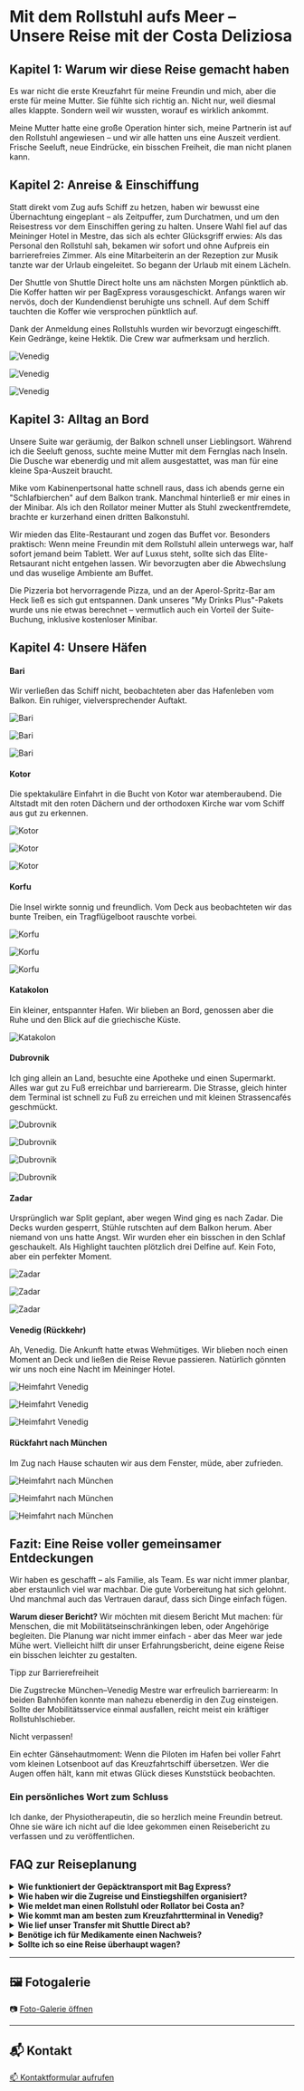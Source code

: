 # **Mit dem Rollstuhl aufs Meer** – Unsere Reise mit der Costa Deliziosa

## **Kapitel 1:** Warum wir diese Reise gemacht haben

Es war nicht die erste Kreuzfahrt für meine Freundin und mich, aber die erste für meine Mutter. Sie fühlte sich richtig an. Nicht nur, weil diesmal alles klappte. Sondern weil wir wussten, worauf es wirklich ankommt.

Meine Mutter hatte eine große Operation hinter sich, meine Partnerin ist auf den Rollstuhl angewiesen – und wir alle hatten uns eine Auszeit verdient. Frische Seeluft, neue Eindrücke, ein bisschen Freiheit, die man nicht planen kann.

## **Kapitel 2:** Anreise & Einschiffung

Statt direkt vom Zug aufs Schiff zu hetzen, haben wir bewusst eine Übernachtung eingeplant – als Zeitpuffer, zum Durchatmen, und um den Reisestress vor dem Einschiffen gering zu halten. Unsere Wahl fiel auf das Meininger Hotel in Mestre, das sich als echter Glücksgriff erwies: Als das Personal den Rollstuhl sah, bekamen wir sofort und ohne Aufpreis ein barrierefreies Zimmer. Als eine Mitarbeiterin an der Rezeption zur Musik tanzte war der Urlaub eingeleitet. So begann der Urlaub mit einem Lächeln.

Der Shuttle von Shuttle Direct holte uns am nächsten Morgen pünktlich ab. Die Koffer hatten wir per BagExpress vorausgeschickt. Anfangs waren wir nervös, doch der Kundendienst beruhigte uns schnell. Auf dem Schiff tauchten die Koffer wie versprochen pünktlich auf.

Dank der Anmeldung eines Rollstuhls wurden wir bevorzugt eingeschifft. Kein Gedränge, keine Hektik. Die Crew war aufmerksam und herzlich.

![Venedig](VenedigHinfahrt1.jpeg)

![Venedig](VenedigHinfahrt2.jpeg)

![Venedig](VenedigHinfahrt3.jpeg)

## **Kapitel 3:** Alltag an Bord

Unsere Suite war geräumig, der Balkon schnell unser Lieblingsort. Während ich die Seeluft genoss, suchte meine Mutter mit dem Fernglas nach Inseln. Die Dusche war ebenerdig und mit allem ausgestattet, was man für eine kleine Spa-Auszeit braucht.

Mike vom Kabinenpertsonal hatte schnell raus, dass ich abends gerne ein "Schlafbierchen" auf dem Balkon trank. Manchmal hinterließ er mir eines in der Minibar. Als ich den Rollator meiner Mutter als Stuhl zweckentfremdete, brachte er kurzerhand einen dritten Balkonstuhl.

Wir mieden das Elite-Restaurant und zogen das Buffet vor. Besonders praktisch: Wenn meine Freundin mit dem Rollstuhl allein unterwegs war, half sofort jemand beim Tablett. Wer auf Luxus steht, sollte sich das Elite-Retsaurant nicht entgehen lassen. Wir bevorzugten aber die Abwechslung und das wuselige Ambiente am Buffet.

Die Pizzeria bot hervorragende Pizza, und an der Aperol-Spritz-Bar am Heck ließ es sich gut entspannen. Dank unseres "My Drinks Plus"-Pakets wurde uns nie etwas berechnet – vermutlich auch ein Vorteil der Suite-Buchung, inklusive kostenloser Minibar.

## **Kapitel 4:** Unsere Häfen

#### Bari

Wir verließen das Schiff nicht, beobachteten aber das Hafenleben vom Balkon. Ein ruhiger, vielversprechender Auftakt.

![Bari](Bari1.jpg)

![Bari](Bari2.JPG)

![Bari](Bari3.jpg)

#### Kotor

Die spektakuläre Einfahrt in die Bucht von Kotor war atemberaubend. Die Altstadt mit den roten Dächern und der orthodoxen Kirche war vom Schiff aus gut zu erkennen.

![Kotor](Kotor1.jpg)

![Kotor](Kotor2.jpg)

![Kotor](Kotor3.jpg)

#### Korfu

Die Insel wirkte sonnig und freundlich. Vom Deck aus beobachteten wir das bunte Treiben, ein Tragflügelboot rauschte vorbei.

![Korfu](Korfu1.jpg)

![Korfu](Korfu2.jpg)

![Korfu](Korfu3.jpg)

#### Katakolon

Ein kleiner, entspannter Hafen. Wir blieben an Bord, genossen aber die Ruhe und den Blick auf die griechische Küste.

![Katakolon](Katakolon.jpg)

#### Dubrovnik

Ich ging allein an Land, besuchte eine Apotheke und einen Supermarkt. Alles war gut zu Fuß erreichbar und barrierearm. Die Strasse, gleich hinter dem Terminal ist schnell zu Fuß zu erreichen und mit kleinen Strassencafés geschmückt.

![Dubrovnik](Dubrovnik1.jpg)

![Dubrovnik](Dubrovnik2.jpg)

![Dubrovnik](Dubrovnik3.jpg)

![Dubrovnik](Dubrovnik4.jpg)

#### Zadar

Ursprünglich war Split geplant, aber wegen Wind ging es nach Zadar. Die Decks wurden gesperrt, Stühle rutschten auf dem Balkon herum. Aber niemand von uns hatte Angst. Wir wurden eher ein bisschen in den Schlaf geschaukelt. Als Highlight tauchten plötzlich drei Delfine auf. Kein Foto, aber ein perfekter Moment.

![Zadar](Zadar1.jpg)

![Zadar](Zadar2.jpg)

![Zadar](Zadar3.jpg)

#### Venedig (Rückkehr)

Ah, Venedig. Die Ankunft hatte etwas Wehmütiges. Wir blieben noch einen Moment an Deck und ließen die Reise Revue passieren. Natürlich gönnten wir uns noch eine Nacht im Meininger Hotel.

![Heimfahrt Venedig](VenedigHeim1.jpeg)

![Heimfahrt Venedig](VenedigHeim2.jpeg)

![Heimfahrt Venedig](VenedigHeim3.jpeg)

#### Rückfahrt nach München

Im Zug nach Hause schauten wir aus dem Fenster, müde, aber zufrieden. 

![Heimfahrt nach München](VenedigHeim4.jpeg)

![Heimfahrt nach München](VenedigHeim5.jpeg)

![Heimfahrt nach München](VenedigHeim7.jpeg)

## Fazit: Eine Reise voller gemeinsamer Entdeckungen

Wir haben es geschafft – als Familie, als Team. Es war nicht immer planbar, aber erstaunlich viel war machbar. Die gute Vorbereitung hat sich gelohnt. Und manchmal auch das Vertrauen darauf, dass sich Dinge einfach fügen.

**Warum dieser Bericht?**
Wir möchten mit diesem Bericht Mut machen: für Menschen, die mit Mobilitätseinschränkingen leben, oder Angehörige begleiten.
Die Planung war nicht immer einfach - aber das Meer war jede Mühe wert.
Vielleicht hilft dir unser Erfahrungsbericht, deine eigene Reise ein bisschen leichter zu gestalten.

Tipp zur Barrierefreiheit

Die Zugstrecke München–Venedig Mestre war erfreulich barrierearm: In beiden Bahnhöfen konnte man nahezu ebenerdig in den Zug einsteigen. Sollte der Mobilitätsservice einmal ausfallen, reicht meist ein kräftiger Rollstuhlschieber.

Nicht verpassen!

Ein echter Gänsehautmoment: Wenn die Piloten im Hafen bei voller Fahrt vom kleinen Lotsenboot auf das Kreuzfahrtschiff übersetzen. Wer die Augen offen hält, kann mit etwas Glück dieses Kunststück beobachten.


### Ein persönliches Wort zum Schluss

Ich danke, der Physiotherapeutin, die so herzlich meine Freundin betreut. Ohne sie wäre ich nicht auf die Idee gekommen einen 
Reisebericht zu verfassen und zu veröffentlichen.


<h2>FAQ zur Reiseplanung</h2>

<details>
  <summary><strong>Wie funktioniert der Gepäcktransport mit Bag Express?</strong></summary>
  <p>Bag Express lässt sich bequem online buchen. Das Gepäck wird per UPS direkt zu Hause abgeholt und am Ende der Reise wieder bis zur Haustür geliefert.</p>
</details>

<details>
  <summary><strong>Wie haben wir die Zugreise und Einstiegshilfen organisiert?</strong></summary>
  <p>Die Sitzplätze im Railjet haben wir direkt über die ÖBB gebucht. Die Einstiegshilfe in München wurde über die Deutsche Bahn organisiert, die Einstiegshilfe in Venedig über <em>Salablu</em>.</p>
</details>

<details>
  <summary><strong>Wie meldet man einen Rollstuhl oder Rollator bei Costa an?</strong></summary>
  <p>Unbedingt frühzeitig direkt bei Costa oder über das Reisebüro die Formulare zur Anmeldung anfordern und einreichen – das erleichtert alles Weitere enorm.</p>
</details>

<details>
  <summary><strong>Wie kommt man am besten zum Kreuzfahrtterminal in Venedig?</strong></summary>
  <p>Wir empfehlen den Start vom Bahnhof Mestre. Von dort gibt es barrierefreie Transfers (z. B. über Shuttle Direct), die einen direkt bis zum Terminal bringen. Die Anreise von Santa Lucia aus ist für Rollstuhlfahrer komplizierter, da man den Canal Grande überqueren müsste.</p>
</details>

<details>
  <summary><strong>Wie lief unser Transfer mit Shuttle Direct ab?</strong></summary>
  <p>Der Fahrer holte uns am Meininger Hotel in Mestre ab und brachte uns direkt zum richtigen Terminal. Bei der Buchung konnten wir Schiff und Route angeben – so wurden mögliche Verspätungen gleich mit eingeplant. Bezahlt wurde im Voraus, und der unterschriebene Voucher genügte.</p>
</details>

<details>
<summary><strong>Benötige ich für Medikamente einen Nachweis?</strong></summary>

Die meisten gängigen Medikamente wie **Ibuprofen**, **Paracetamol**, **ASS** oder auch **Novaminsulfon (z. B. Novalgin)** kannst du problemlos mitnehmen – sie gelten nicht als betäubungsmittelpflichtig und benötigen **keinen ärztlichen Nachweis**, solange sie in haushaltsüblichen Mengen mitgeführt werden.

Anders sieht es bei bestimmten Medikamenten aus, etwa:

- **Opiaten** wie **Morphin, Tilidin, Oxycodon**
- **Beruhigungsmitteln** wie **Tavor (Lorazepam)** oder **Diazepam**
- **ADHS-Medikamenten** wie **Methylphenidat (Ritalin)**

Für diese kann ein **ärztliches Attest** oder ein spezielles **BtM-Formular** nötig sein – insbesondere bei Reisen **außerhalb des Schengenraums**. Wer solche Medikamente braucht, sollte sich **vorher genau über die Einreisebestimmungen der angefahrenen Länder informieren**.

Wir selbst hatten einen einfachen Medikamentenplan dabei, wurden aber nie danach gefragt.

</details>

<details>
<summary><strong>Sollte ich so eine Reise überhaupt wagen?</strong></summary>

Diese Frage ist absolut berechtigt – vor allem, wenn man gesundheitlich eingeschränkt ist oder eine Reise mit betreuungsbedürftigen Angehörigen plant.  

Unsere klare Antwort lautet: **Ja – wenn es irgendwie möglich ist, dann lohnt es sich!**  
Natürlich braucht es etwas mehr Planung, etwas mehr Geduld, und manchmal muss man kreativ werden. Aber gerade deshalb ist so eine Reise auch etwas ganz Besonderes.

Wir selbst waren überrascht, **wie gut vieles funktioniert hat** – mit etwas Vorbereitung und der richtigen Portion Humor. Und wir wurden oft freundlich unterstützt, sei es von Hotelpersonal, Bahnmitarbeitern oder dem Personal an Bord.

Vielleicht klappt nicht alles perfekt. Aber:  
> **Was bleibt, sind die Erlebnisse – nicht die Herausforderungen.**

Wenn dich die Reise reizt: Trau dich! Vielleicht ist dein Weg ein anderer, aber er kann trotzdem wunderschön sein.

</details>

---

## 🖼️ Fotogalerie 

📷 [Foto-Galerie öffnen](galerie.html)

---

## 📬 Kontakt


[📫 Kontaktformular aufrufen](kontakt.html)
